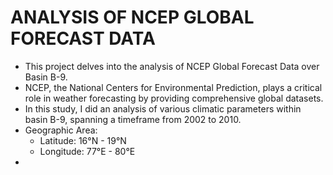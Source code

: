 # ANALYSIS OF NCEP GLOBAL FORECAST DATA
- This project delves into the analysis of NCEP Global Forecast Data over Basin B-9.
- NCEP, the National Centers for Environmental Prediction, plays a critical role in weather forecasting by providing comprehensive global datasets.
- In this study, I did an analysis of various climatic parameters within basin B-9, spanning a timeframe from 2002 to 2010.
- Geographic Area:
  - Latitude: 16°N - 19°N
  - Longitude: 77°E - 80°E
- 
